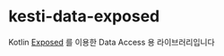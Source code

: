 # kesti-data-exposed

Kotlin [Exposed](https://github.com/JetBrains/Exposed) 를 이용한 Data Access 용 라이브러리입니다